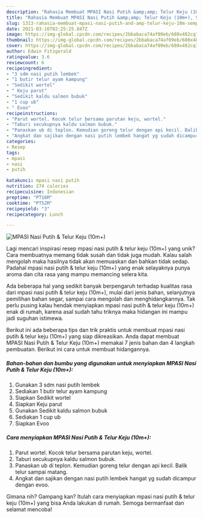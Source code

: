 ```yaml
---
description: "Rahasia Membuat MPASI Nasi Putih &amp;amp; Telur Keju (10m+), Sempurna"
title: "Rahasia Membuat MPASI Nasi Putih &amp;amp; Telur Keju (10m+), Sempurna"
slug: 1313-rahasia-membuat-mpasi-nasi-putih-and-amp-telur-keju-10m-sempurna
date: 2021-03-16T02:25:25.847Z
image: https://img-global.cpcdn.com/recipes/2bbabaca74af09eb/680x482cq70/mpasi-nasi-putih-telur-keju-10m-foto-resep-utama.jpg
thumbnail: https://img-global.cpcdn.com/recipes/2bbabaca74af09eb/680x482cq70/mpasi-nasi-putih-telur-keju-10m-foto-resep-utama.jpg
cover: https://img-global.cpcdn.com/recipes/2bbabaca74af09eb/680x482cq70/mpasi-nasi-putih-telur-keju-10m-foto-resep-utama.jpg
author: Edwin Fitzgerald
ratingvalue: 3.6
reviewcount: 6
recipeingredient:
- "3 sdm nasi putih lembek"
- "1 butir telur ayam kampung"
- "Sedikit wortel"
- " Keju parut"
- "Sedikit kaldu salmon bubuk"
- "1 cup ub"
- " Evoo"
recipeinstructions:
- "Parut wortel. Kocok telur bersama parutan keju, wortel."
- "Taburi secukupnya kaldu salmon bubuk."
- "Panaskan ub di teplon. Kemudian goreng telur dengan api kecil. Balik telur sampai matang."
- "Angkat dan sajikan dengan nasi putih lembek hangat yg sudah dicampur dengan evoo."
categories:
- Resep
tags:
- mpasi
- nasi
- putih

katakunci: mpasi nasi putih 
nutrition: 274 calories
recipecuisine: Indonesian
preptime: "PT16M"
cooktime: "PT52M"
recipeyield: "3"
recipecategory: Lunch

---
```



![MPASI Nasi Putih &amp; Telur Keju (10m+)](https://img-global.cpcdn.com/recipes/2bbabaca74af09eb/680x482cq70/mpasi-nasi-putih-telur-keju-10m-foto-resep-utama.jpg)

Lagi mencari inspirasi resep mpasi nasi putih &amp; telur keju (10m+) yang unik? Cara membuatnya memang tidak susah dan tidak juga mudah. Kalau salah mengolah maka hasilnya tidak akan memuaskan dan bahkan tidak sedap. Padahal mpasi nasi putih &amp; telur keju (10m+) yang enak selayaknya punya aroma dan cita rasa yang mampu memancing selera kita.

Ada beberapa hal yang sedikit banyak berpengaruh terhadap kualitas rasa dari mpasi nasi putih &amp; telur keju (10m+), mulai dari jenis bahan, selanjutnya pemilihan bahan segar, sampai cara mengolah dan menghidangkannya. Tak perlu pusing kalau hendak menyiapkan mpasi nasi putih &amp; telur keju (10m+) enak di rumah, karena asal sudah tahu triknya maka hidangan ini mampu jadi suguhan istimewa.




Berikut ini ada beberapa tips dan trik praktis untuk membuat mpasi nasi putih &amp; telur keju (10m+) yang siap dikreasikan. Anda dapat membuat MPASI Nasi Putih &amp; Telur Keju (10m+) memakai 7 jenis bahan dan 4 langkah pembuatan. Berikut ini cara untuk membuat hidangannya.

<!--inarticleads1-->

##### Bahan-bahan dan bumbu yang digunakan untuk menyiapkan MPASI Nasi Putih &amp; Telur Keju (10m+):

1. Gunakan 3 sdm nasi putih lembek
1. Sediakan 1 butir telur ayam kampung
1. Siapkan Sedikit wortel
1. Siapkan  Keju parut
1. Gunakan Sedikit kaldu salmon bubuk
1. Sediakan 1 cup ub
1. Siapkan  Evoo




<!--inarticleads2-->

##### Cara menyiapkan MPASI Nasi Putih &amp; Telur Keju (10m+):

1. Parut wortel. Kocok telur bersama parutan keju, wortel.
1. Taburi secukupnya kaldu salmon bubuk.
1. Panaskan ub di teplon. Kemudian goreng telur dengan api kecil. Balik telur sampai matang.
1. Angkat dan sajikan dengan nasi putih lembek hangat yg sudah dicampur dengan evoo.




Gimana nih? Gampang kan? Itulah cara menyiapkan mpasi nasi putih &amp; telur keju (10m+) yang bisa Anda lakukan di rumah. Semoga bermanfaat dan selamat mencoba!
